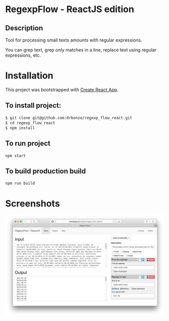 # RegexpFlow - ReactJS edition

## Description

Tool for processing small texts amounts with regular expressions.

You can grep text, grep only matches in a line, replace text using regular expressions, etc.

# Installation

This project was bootstrapped with [Create React App](https://github.com/facebookincubator/create-react-app).

## To install project:

```
$ git clone git@github.com:drbonzo/regexp_flow_react.git
$ cd regexp_flow_react
$ npm install
```

## To run project

```
npm start
```

## To build production build

```
npm run build
```

# Screenshots 

![Main screen](docs/app_window.png)
